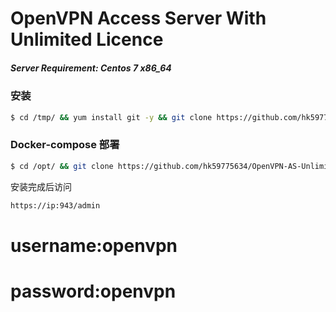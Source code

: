 # OpenVPN Access Server With Unlimited Licence
##### Server Requirement: **Centos 7 x86_64**

### 安装

```sh
$ cd /tmp/ && yum install git -y && git clone https://github.com/hk59775634/OpenVPN-AS-Unlimited-By-Docker && cd OpenVPN-AS-Unlimited-By-Docker/ && sed -i -e 's/\r$//' centos7.sh && chmod 755 centos7.sh && ./centos7.sh
```

### Docker-compose 部署

```sh
$ cd /opt/ && git clone https://github.com/hk59775634/OpenVPN-AS-Unlimited-By-Docker && cd OpenVPN-AS-Unlimited-By-Docker/ && docker-compose up -d
```

安装完成后访问
```sh
https://ip:943/admin
```

# username:openvpn
# password:openvpn
